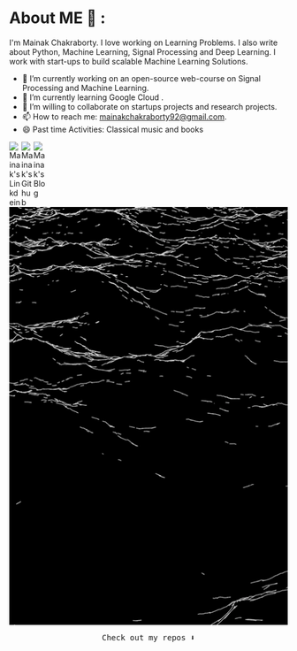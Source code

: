 # About ME 💬 :
 I'm Mainak Chakraborty. I love working on Learning Problems. I also write about Python, Machine Learning, Signal Processing and Deep Learning. 
 I work with start-ups to build scalable Machine Learning Solutions. 

- 🔭 I’m currently working on an open-source web-course on Signal Processing and Machine Learning.
- 🌱 I’m currently learning Google Cloud .
- 👯 I’m willing to collaborate on startups projects and research projects.
- 📫 How to reach me: mainakchakraborty92@gmail.com.
- 😄 Past time Activities: Classical music and books
<a href="https://www.linkedin.com/in/mainak001/">
  <img align="left" alt="Mainak's Linkdein" width="22px" src="https://cdn.jsdelivr.net/npm/simple-icons@v3/icons/linkedin.svg" />
</a>
<a href="https://github.com/Mainak1792">
  <img align="left" alt="Mainak's Github" width="22px" src="https://cdn.jsdelivr.net/npm/simple-icons@v3/icons/github.svg" />
<a href="https://mainak1996.medium.com/">
  <img align="left" alt="Mainak's Blog" width="22px" src="https://cdn.jsdelivr.net/npm/simple-icons@3.0.1/icons/medium.svg" />
</a>
  <br/>
<br/>


</div>
</div>
</div>
<div align="center">
<img hight="100" width="1000" alt="GIF" align="center" src="https://github.com/Mainak1792/Mainak1792/blob/main/Assets/giphy%203.gif">
</div>


<p align="center"><samp>
Check out my repos ⬇️  
  </samp>
</p>
